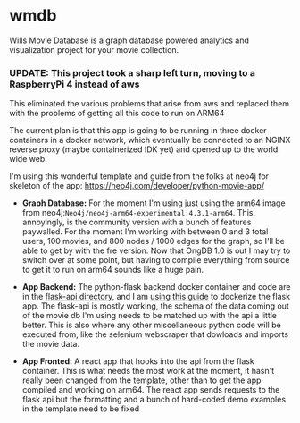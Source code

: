 # wmdb
Wills Movie Database is a graph database powered analytics and visualization project for your movie collection.

### UPDATE: This project took a sharp left turn, moving to a RaspberryPi 4 instead of aws

This eliminated the various problems that arise from aws and replaced them with the problems of getting all this code to run on ARM64

The current plan is that this app is going to be running in three docker containers in a docker network, which eventually be connected to an NGINX reverse proxy (maybe containerized IDK yet) and opened up to the world wide web.

I'm using this wonderful template and guide from the folks at neo4j for skeleton of the app: https://neo4j.com/developer/python-movie-app/


- **Graph Database:** For the moment I'm using just using the arm64 image from neo4j:`Neo4j/neo4j-arm64-experimental:4.3.1-arm64`. This, annoyingly, is the community version with a bunch of features paywalled. For the moment I'm working with between 0 and 3 total users, 100 movies, and 800 nodes / 1000 edges for the graph, so I'll be able to get by with the fre version. Now that OngDB 1.0 is out I may try to switch over at some point, but having to compile everything from source to get it to run on arm64 sounds like a huge pain.

- **App Backend:** The python-flask backend docker container and code are in the [flask-api directory](https://github.com/wisundstrom/wmdb/tree/main/neo4j_movies_flask-react/flask-api), and I am [using this guide](https://docs.docker.com/language/python/build-images/) to dockerize the flask app. The flask-api is mostly working, the schema of the data coming out of the movie db I'm using needs to be matched up with the api a little better. This is also where any other miscellaneous python code will be executed from, like the selenium webscraper that dowloads and imports the movie data.

- **App Fronted:** A react app that hooks into the api from the flask container. This is what needs the most work at the moment, it hasn't really been changed from the template, other than to get the app compiled and working on arm64. The react app sends requests to the flask api but the formatting and a bunch of hard-coded demo examples in the template need to be fixed
